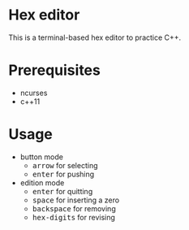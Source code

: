 # Hex editor

This is a terminal-based hex editor to practice C++.

# Prerequisites

- ncurses
- c++11

# Usage

- button mode
    - <kbd>arrow</kbd> for selecting
    - <kbd>enter</kbd> for pushing
- edition mode
    - <kbd>enter</kbd> for quitting
    - <kbd>space</kbd> for inserting a zero
    - <kbd>backspace</kbd> for removing
    - <kbd>hex-digits</kbd> for revising
